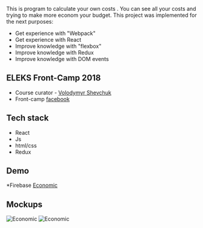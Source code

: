 This is program to calculate your own costs . You can see all your costs and trying to make more econom your budget. This project was implemented for the next purposes:
*	Get experience with "Webpack"
*	Get experience with React
*	Improve knowledge with "flexbox"
*	Improve knowledge with Redux
*	Improve knowledge with DOM events

## ELEKS Front-Camp 2018
*	Course curator - [Volodymyr Shevchuk](https://github.com/dosandk)
*	Front-camp [facebook](https://github.com/dosandk)



## Tech stack
*	React
*	Js
*	html/css
*	Redux

## Demo
*Firebase [Economic](https://enonomic.firebaseapp.com/)

## Mockups
![Economic](https://i.ibb.co/7kFnzxW/ecomon1.png)
![Economic](https://i.ibb.co/7z2mYsX/ecomon404.png)

